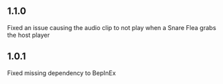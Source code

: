 ## 1.1.0
Fixed an issue causing the audio clip to not play when a Snare Flea grabs the host player

## 1.0.1
Fixed missing dependency to BepInEx